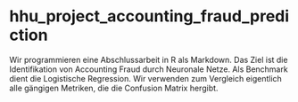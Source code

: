# hhu_project_accounting_fraud_prediction

Wir programmieren eine Abschlussarbeit in R als Markdown. Das Ziel ist die Identifikation von Accounting Fraud durch Neuronale Netze.
Als Benchmark dient die Logistische Regression. Wir verwenden zum Vergleich eigentlich alle gängigen Metriken, die die Confusion Matrix hergibt. 
